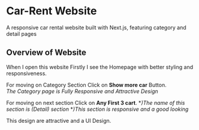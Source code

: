 # Car-Rent Website

A responsive car rental website built with Next.js, featuring category and detail pages

## Overview of Website

When I open this website Firstly I see the Homepage with better styling and responsiveness.

For moving on Category Section Click on **Show more car** Button.  
 *The Category page is Fully Responsive and Attractive Design*

For moving on next section Click on **Any First 3 cart**.
 **)The name of this section is (Detail) section*
 **)This section is responsive and a good looking*

This design are attractive and a UI Design.